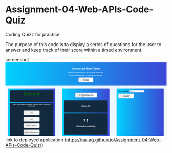 # Assignment-04-Web-APIs-Code-Quiz
Coding Quizz for practice 

The purpose of this code is to display a series of questions for the user to answer and keep track of their score within a timed environment. 


screenshot  ![](./04-API-quiz.PNG)
link to deployed application (https://na-ag.github.io/Assignment-04-Web-APIs-Code-Quiz/)


